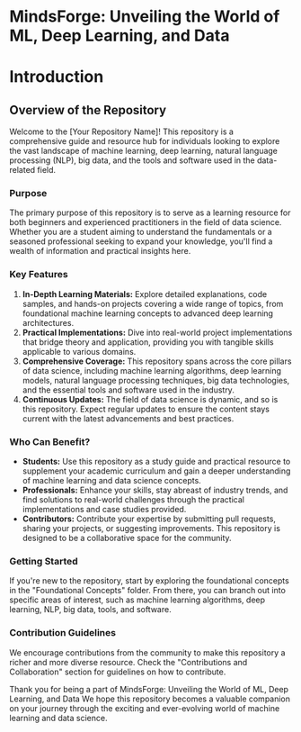 # **MindsForge: Unveiling the World of ML, Deep Learning, and Data**

# Introduction

## Overview of the Repository

Welcome to the [Your Repository Name]! This repository is a comprehensive guide and resource hub for individuals looking to explore the vast landscape of machine learning, deep learning, natural language processing (NLP), big data, and the tools and software used in the data-related field.

### Purpose

The primary purpose of this repository is to serve as a learning resource for both beginners and experienced practitioners in the field of data science. Whether you are a student aiming to understand the fundamentals or a seasoned professional seeking to expand your knowledge, you'll find a wealth of information and practical insights here.

### Key Features

1. **In-Depth Learning Materials:** Explore detailed explanations, code samples, and hands-on projects covering a wide range of topics, from foundational machine learning concepts to advanced deep learning architectures.
2. **Practical Implementations:** Dive into real-world project implementations that bridge theory and application, providing you with tangible skills applicable to various domains.
3. **Comprehensive Coverage:** This repository spans across the core pillars of data science, including machine learning algorithms, deep learning models, natural language processing techniques, big data technologies, and the essential tools and software used in the industry.
4. **Continuous Updates:** The field of data science is dynamic, and so is this repository. Expect regular updates to ensure the content stays current with the latest advancements and best practices.

### Who Can Benefit?

- **Students:** Use this repository as a study guide and practical resource to supplement your academic curriculum and gain a deeper understanding of machine learning and data science concepts.
- **Professionals:** Enhance your skills, stay abreast of industry trends, and find solutions to real-world challenges through the practical implementations and case studies provided.
- **Contributors:** Contribute your expertise by submitting pull requests, sharing your projects, or suggesting improvements. This repository is designed to be a collaborative space for the community.

### Getting Started

If you're new to the repository, start by exploring the foundational concepts in the "Foundational Concepts" folder. From there, you can branch out into specific areas of interest, such as machine learning algorithms, deep learning, NLP, big data, tools, and software.

### Contribution Guidelines

We encourage contributions from the community to make this repository a richer and more diverse resource. Check the "Contributions and Collaboration" section for guidelines on how to contribute.

Thank you for being a part of MindsForge: Unveiling the World of ML, Deep Learning, and Data We hope this repository becomes a valuable companion on your journey through the exciting and ever-evolving world of machine learning and data science.
